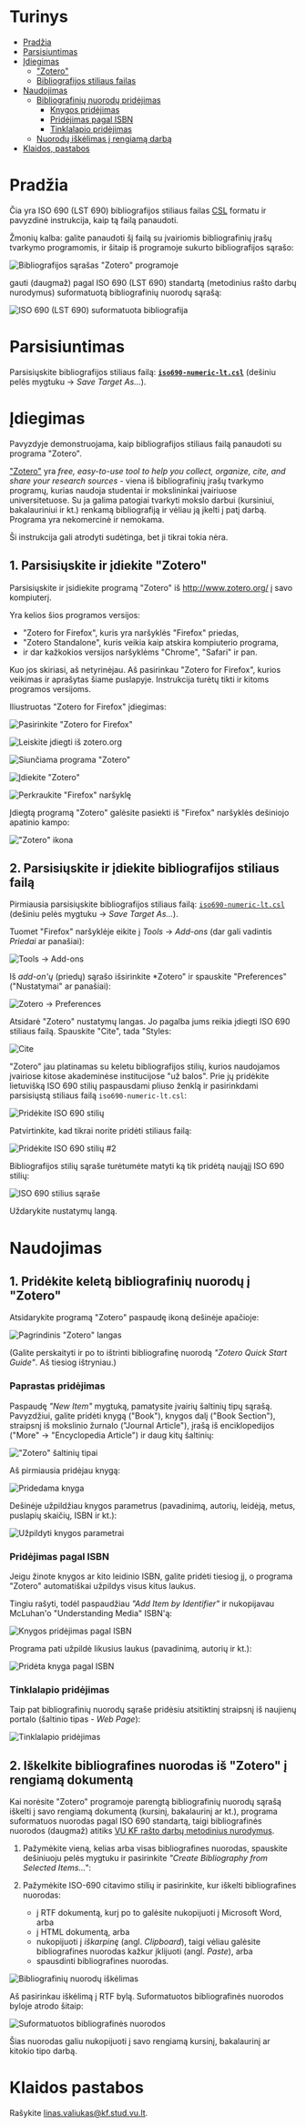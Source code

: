 # Turinys

- [Pradžia](#pradzia)
- [Parsisiuntimas](#parsisiuntimas)
- [Įdiegimas](#idiegimas)
	- ["Zotero"](#idiegimas_zotero)
	- [Bibliografijos stiliaus failas](#idiegimas_stilius)
- [Naudojimas](#naudojimas)
	- [Bibliografinių nuorodų pridėjimas](#naudojimas_pridejimas)
		- [Knygos pridėjimas](#naudojimas_pridejimas_knyga)
		- [Pridėjimas pagal ISBN](#naudojimas_pridejimas_isbn)
		- [Tinklalapio pridėjimas](#naudojimas_pridejimas_tinklalapis)
	- [Nuorodų iškėlimas į rengiamą darbą](#naudojimas_iskelimas)
- [Klaidos, pastabos](#klaidos_pastabos)


<a name="pradzia"></a>

# Pradžia

Čia yra ISO 690 (LST 690) bibliografijos stiliaus failas [CSL](http://citationstyles.org/) formatu ir pavyzdinė instrukcija, kaip tą failą panaudoti.

Žmonių kalba: galite panaudoti šį failą su įvairiomis bibliografinių įrašų tvarkymo programomis, ir šitaip iš programoje sukurto bibliografijos sąrašo:

![Bibliografijos sąrašas "Zotero" programoje](csl-lithuanian/blob/master/imgs/bibliography-list.png?raw=true)

gauti (daugmaž) pagal ISO 690 (LST 690) standartą (metodinius rašto darbų nurodymus) suformatuotą bibliografinių nuorodų sąrašą:

![ISO 690 (LST 690) suformatuota bibliografija](csl-lithuanian/blob/master/imgs/bibliography-export.png?raw=true)


<a name="parsisiuntimas"></a>

# Parsisiuntimas

Parsisiųskite bibliografijos stiliaus failą: [**`iso690-numeric-lt.csl`**](csl-lithuanian/blob/master/iso690-numeric-lt.csl?raw=true) (dešiniu pelės mygtuku -> *Save Target As...*).


<a name="idiegimas"></a>

# Įdiegimas

Pavyzdyje demonstruojama, kaip bibliografijos stiliaus failą panaudoti su programa "Zotero".

["Zotero"](http://www.zotero.org/) yra *free, easy-to-use tool to help you collect, organize, cite, and share your research sources* - viena iš bibliografinių įrašų tvarkymo programų, kurias naudoja studentai ir mokslininkai įvairiuose universitetuose. Su ja galima patogiai tvarkyti mokslo darbui (kursiniui, bakalauriniui ir kt.) renkamą bibliografiją ir vėliau ją įkelti į patį darbą. Programa yra nekomercinė ir nemokama.

Ši instrukcija gali atrodyti sudėtinga, bet ji tikrai tokia nėra.


<a name="idiegimas_zotero"></a>

## 1. Parsisiųskite ir įdiekite "Zotero"

Parsisiųskite ir įsidiekite programą "Zotero" iš http://www.zotero.org/ į savo kompiuterį.

Yra kelios šios programos versijos:

* "Zotero for Firefox", kuris yra naršyklės "Firefox" priedas,
* "Zotero Standalone", kuris veikia kaip atskira kompiuterio programa,
* ir dar kažkokios versijos naršyklėms "Chrome", "Safari" ir pan.

Kuo jos skiriasi, aš netyrinėjau. Aš pasirinkau "Zotero for Firefox", kurios veikimas ir aprašytas šiame puslapyje. Instrukcija turėtų tikti ir kitoms programos versijoms.

Iliustruotas "Zotero for Firefox" įdiegimas:

![Pasirinkite "Zotero for Firefox"](csl-lithuanian/blob/master/imgs/zotero-install-01.png?raw=true)

![Leiskite įdiegti iš zotero.org](csl-lithuanian/blob/master/imgs/zotero-install-02.png?raw=true)

![Siunčiama programa "Zotero"](csl-lithuanian/blob/master/imgs/zotero-install-03.png?raw=true)

![Įdiekite "Zotero"](csl-lithuanian/blob/master/imgs/zotero-install-04.png?raw=true)

![Perkraukite "Firefox" naršyklę](csl-lithuanian/blob/master/imgs/zotero-install-05.png?raw=true)

Įdiegtą programą "Zotero" galėsite pasiekti iš "Firefox" naršyklės dešiniojo apatinio kampo:

!["Zotero" ikona](csl-lithuanian/blob/master/imgs/zotero-install-06.png?raw=true)


<a name="idiegimas_stilius"></a>

## 2. Parsisiųskite ir įdiekite bibliografijos stiliaus failą

Pirmiausia parsisiųskite bibliografijos stiliaus failą: [`iso690-numeric-lt.csl`](csl-lithuanian/blob/master/iso690-numeric-lt.csl?raw=true) (dešiniu pelės mygtuku -> *Save Target As...*).

Tuomet "Firefox" naršyklėje eikite į *Tools* -> *Add-ons* (dar gali vadintis *Priedai* ar panašiai):

![Tools -> Add-ons](csl-lithuanian/blob/master/imgs/zotero-style-01.png?raw=true)

Iš *add-on'ų* (priedų) sąrašo išsirinkite *Zotero" ir spauskite "Preferences" ("Nustatymai" ar panašiai):

![Zotero -> Preferences](csl-lithuanian/blob/master/imgs/zotero-style-02.png?raw=true)

Atsidarė "Zotero" nustatymų langas. Jo pagalba jums reikia įdiegti ISO 690 stiliaus failą. Spauskite "Cite", tada "Styles:

![Cite](csl-lithuanian/blob/master/imgs/zotero-style-03.png?raw=true)

"Zotero" jau platinamas su keletu bibliografijos stilių, kurios naudojamos įvairiose kitose akademinėse institucijose "už balos". Prie jų pridėkite lietuvišką ISO 690 stilių paspausdami pliuso ženklą ir pasirinkdami parsisiųstą stiliaus failą `iso690-numeric-lt.csl`:

![Pridėkite ISO 690 stilių](csl-lithuanian/blob/master/imgs/zotero-style-04.png?raw=true)

Patvirtinkite, kad tikrai norite pridėti stiliaus failą:

![Pridėkite ISO 690 stilių #2](csl-lithuanian/blob/master/imgs/zotero-style-05.png?raw=true)

Bibliografijos stilių sąraše turėtumėte matyti ką tik pridėtą naująjį ISO 690 stilių:

![ISO 690 stilius sąraše](csl-lithuanian/blob/master/imgs/zotero-style-06.png?raw=true)

Uždarykite nustatymų langą.


<a name="naudojimas"></a>

# Naudojimas

<a name="naudojimas_pridejimas"></a>

## 1. Pridėkite keletą bibliografinių nuorodų į "Zotero"

Atsidarykite programą "Zotero" paspaudę ikoną dešinėje apačioje:

![Pagrindinis "Zotero" langas](csl-lithuanian/blob/master/imgs/zotero-add-01.png?raw=true)

(Galite perskaityti ir po to ištrinti bibliografinę nuorodą *"Zotero Quick Start Guide"*. Aš tiesiog ištryniau.)


<a name="naudojimas_pridejimas_knyga"></a>

### Paprastas pridėjimas

Paspaudę *"New Item"* mygtuką, pamatysite įvairių šaltinių tipų sąrašą. Pavyzdžiui, galite pridėti knygą ("Book"), knygos dalį ("Book Section"), straipsnį iš mokslinio žurnalo ("Journal Article"), įrašą iš enciklopedijos ("More" -> "Encyclopedia Article") ir daug kitų šaltinių:

!["Zotero" šaltinių tipai](csl-lithuanian/blob/master/imgs/zotero-add-02.png?raw=true)

Aš pirmiausia pridėjau knygą:

![Pridedama knyga](csl-lithuanian/blob/master/imgs/zotero-add-03.png?raw=true)

Dešinėje užpildžiau knygos parametrus (pavadinimą, autorių, leidėją, metus, puslapių skaičių, ISBN ir kt.):

![Užpildyti knygos parametrai](csl-lithuanian/blob/master/imgs/zotero-add-04.png?raw=true)


<a name="naudojimas_pridejimas_isbn"></a>

### Pridėjimas pagal ISBN

Jeigu žinote knygos ar kito leidinio ISBN, galite pridėti tiesiog jį, o programa "Zotero" automatiškai užpildys visus kitus laukus.

Tingiu rašyti, todėl paspaudžiau *"Add Item by Identifier"* ir nukopijavau McLuhan'o "Understanding Media" ISBN'ą:

![Knygos pridėjimas pagal ISBN](csl-lithuanian/blob/master/imgs/zotero-add-05.png?raw=true)

Programa pati užpildė likusius laukus (pavadinimą, autorių ir kt.):

![Pridėta knyga pagal ISBN](csl-lithuanian/blob/master/imgs/zotero-add-06.png?raw=true)


<a name="naudojimas_pridejimas_tinklalapis"></a>

### Tinklalapio pridėjimas

Taip pat bibliografinių nuorodų sąraše pridėsiu atsitiktinį straipsnį iš naujienų portalo (šaltinio tipas - *Web Page*):

![Tinklalapio pridėjimas](csl-lithuanian/blob/master/imgs/zotero-add-07.png?raw=true)


<a name="naudojimas_iskelimas"></a>

## 2. Iškelkite bibliografines nuorodas iš "Zotero" į rengiamą dokumentą

Kai norėsite "Zotero" programoje parengtą bibliografinių nuorodų sąrašą iškelti į savo rengiamą dokumentą (kursinį, bakalaurinį ar kt.), programa suformatuos nuorodas pagal ISO 690 standartą, taigi bibliografinės nuorodos (daugmaž) atitiks [VU KF rašto darbų metodinius nurodymus](http://www.kf.vu.lt/uploads/docs/Studiju%20dokumentai/metodiniai_nurodymai090204.pdf).

1. Pažymėkite vieną, kelias arba visas bibliografines nuorodas, spauskite dešiniuoju pelės mygtuku ir pasirinkite *"Create Bibliography from Selected Items..."*:

2. Pažymėkite ISO-690 citavimo stilių ir pasirinkite, kur iškelti bibliografines nuorodas:
	* į RTF dokumentą, kurį po to galėsite nukopijuoti į Microsoft Word, arba
	* į HTML dokumentą, arba
	* nukopijuoti į *iškarpinę* (angl. *Clipboard*), taigi vėliau galėsite bibliografines nuorodas kažkur įklijuoti (angl. *Paste*), arba
	* spausdinti bibliografines nuorodas.

![Bibliografinių nuorodų iškėlimas](csl-lithuanian/blob/master/imgs/zotero-export-01.png?raw=true)

Aš pasirinkau iškėlimą į RTF bylą. Suformatuotos bibliografinės nuorodos byloje atrodo šitaip:

![Suformatuotos bibliografinės nuorodos](csl-lithuanian/blob/master/imgs/zotero-export-02.png?raw=true)

Šias nuorodas galiu nukopijuoti į savo rengiamą kursinį, bakalaurinį ar kitokio tipo darbą.


<a name="klaidos_pastabos"></a>

# Klaidos pastabos

Rašykite [linas.valiukas@kf.stud.vu.lt](mailto:linas.valiukas@kf.stud.vu.lt).
